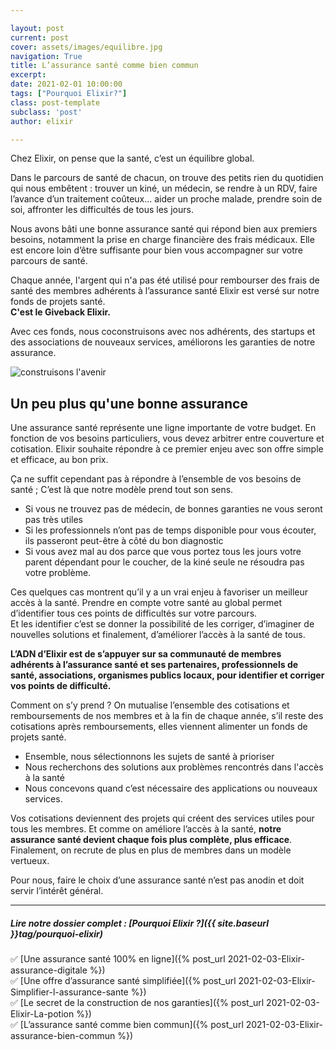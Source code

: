 ```yaml
---

layout: post
current: post
cover: assets/images/equilibre.jpg
navigation: True
title: L’assurance santé comme bien commun
excerpt:  
date: 2021-02-01 10:00:00
tags: ["Pourquoi Elixir?"]
class: post-template
subclass: 'post'
author: elixir

---
```


Chez Elixir, on pense que la santé, c’est un équilibre global.  

Dans le parcours de santé de chacun, on trouve des petits rien du quotidien qui nous embêtent :  trouver un kiné, un médecin, se rendre à un RDV, faire l’avance d’un traitement coûteux... aider un proche malade, prendre soin de soi, affronter les difficultés de tous les jours. 

Nous avons bâti une bonne assurance santé qui répond bien aux premiers besoins, notamment la prise en charge financière des frais médicaux. Elle est encore loin d’être suffisante pour bien vous accompagner sur votre parcours de santé.  

Chaque année, l'argent qui n'a pas été utilisé pour rembourser des frais de santé des membres adhérents à l’assurance santé Elixir est versé sur notre fonds de projets santé.  
**C'est le Giveback Elixir.**

Avec ces fonds, nous coconstruisons avec nos adhérents, des startups et des associations de nouveaux services, améliorons les garanties de notre assurance. 

![construisons l'avenir](https://live.staticflickr.com/8163/7590363962_97820fc76d.jpg)

## Un peu plus qu'une bonne assurance

Une assurance santé représente une ligne importante de votre budget. En fonction de vos besoins particuliers, vous devez arbitrer entre couverture et cotisation. Elixir souhaite répondre à ce premier enjeu avec son offre simple et efficace, au bon prix.


Ça ne suffit cependant pas à répondre à l’ensemble de vos besoins de santé ; C’est là que notre modèle prend tout son sens.  
-	Si vous ne trouvez pas de médecin, de bonnes garanties ne vous seront pas très utiles
-	Si les professionnels n’ont pas de temps disponible pour vous écouter, ils passeront peut-être à côté du bon diagnostic
-	Si vous avez mal au dos parce que vous portez tous les jours votre parent dépendant pour le coucher, de la kiné seule ne résoudra pas votre problème.  


Ces quelques cas montrent qu’il y a un vrai enjeu à favoriser un meilleur accès à la santé. Prendre en compte votre santé au global permet d’identifier tous ces points de difficultés sur votre parcours.   
Et les identifier c’est se donner la possibilité de les corriger, d’imaginer de nouvelles solutions et finalement, d’améliorer l’accès à la santé de tous.   


**L’ADN d’Elixir est de s’appuyer sur sa communauté de membres adhérents à l’assurance santé et ses partenaires, professionnels de santé, associations, organismes publics locaux, pour identifier et corriger vos points de difficulté.**


Comment on s’y prend ? On mutualise l’ensemble des cotisations et remboursements de nos membres et à la fin de chaque année, s’il reste des cotisations après remboursements, elles viennent alimenter un fonds de projets santé.  

-	Ensemble, nous sélectionnons les sujets de santé à prioriser
-	Nous recherchons des solutions aux problèmes rencontrés dans l'accès à la santé
-	Nous concevons quand c’est nécessaire des applications ou nouveaux services.  


Vos cotisations deviennent des projets qui créent des services utiles pour tous les membres. Et comme on améliore l’accès à la santé, **notre assurance santé devient chaque fois plus complète, plus efficace**. Finalement, on recrute de plus en plus de membres dans un modèle vertueux.


Pour nous, faire le choix d’une assurance santé n’est pas anodin et doit servir l’intérêt général. 

---

##### Lire notre dossier complet : [Pourquoi Elixir ?]({{ site.baseurl }}tag/pourquoi-elixir)

✅ [Une assurance santé 100% en ligne]({% post_url 2021-02-03-Elixir-assurance-digitale %})  
✅ [Une offre d’assurance santé simplifiée]({% post_url 2021-02-03-Elixir-Simplifier-l-assurance-sante %})  
✅ [Le secret de la construction de nos garanties]({% post_url 2021-02-03-Elixir-La-potion %})  
✅ [L’assurance santé comme bien commun]({% post_url 2021-02-03-Elixir-assurance-bien-commun %})  
